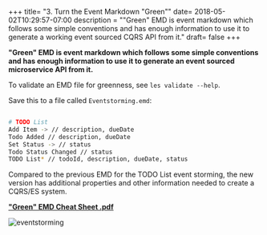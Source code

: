 +++
title= "3. Turn the Event Markdown \"Green\""
date= 2018-05-02T10:29:57-07:00
description = "\"Green\" EMD is event markdown which follows some simple conventions and has enough information to use it to generate a working event sourced CQRS API from it."
draft= false
+++

**"Green" EMD is event markdown which follows some simple conventions and has enough information to use it to generate an event sourced microservice API from it.**

To validate an EMD file for greenness, see ```les validate --help```.

Save this to a file called ```Eventstorming.emd```:

```bash

# TODO List
Add Item -> // description, dueDate
Todo Added // description, dueDate
Set Status -> // status
Todo Status Changed // status
TODO List* // todoId, description, dueDate, status

```

Compared to the previous EMD for the TODO List event storming, the new version has additional properties and other information needed to create a CQRS/ES system.

**["Green" EMD Cheat Sheet .pdf](https://github.com/Adaptech/letseventsource/blob/master/EMD-Cheatsheet-0.10.0-alpha.pdf)**

![eventstorming](/tutorial/EMD-Cheatsheet-0.10.0-alpha.png)
